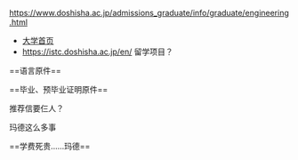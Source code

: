 

https://www.doshisha.ac.jp/admissions_graduate/info/graduate/engineering.html

- [大学首页](https://www.doshisha.ac.jp/)
- https://istc.doshisha.ac.jp/en/  留学项目？





==语言原件==

==毕业、预毕业证明原件==

推荐信要仨人？

玛德这么多事

==学费死贵……玛德==

